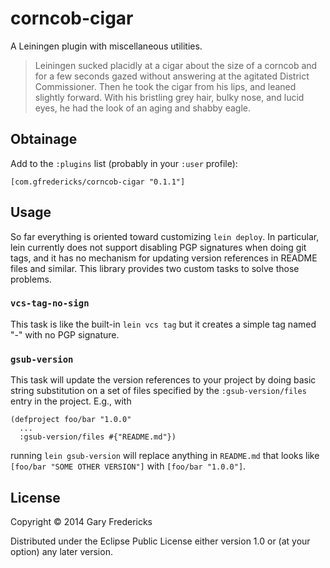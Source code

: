 # corncob-cigar

A Leiningen plugin with miscellaneous utilities.

> Leiningen sucked placidly at a cigar about the size of a corncob and
> for a few seconds gazed without answering at the agitated District
> Commissioner. Then he took the cigar from his lips, and leaned
> slightly forward. With his bristling grey hair, bulky nose, and lucid
> eyes, he had the look of an aging and shabby eagle.

## Obtainage

Add to the `:plugins` list (probably in your `:user` profile):

```
[com.gfredericks/corncob-cigar "0.1.1"]
```

## Usage

So far everything is oriented toward customizing `lein deploy`. In
particular, lein currently does not support disabling PGP signatures
when doing git tags, and it has no mechanism for updating version
references in README files and similar. This library provides two
custom tasks to solve those problems.

### `vcs-tag-no-sign`

This task is like the built-in `lein vcs tag` but it creates a simple
tag named "<project-name>-<version>" with no PGP signature.

### `gsub-version`

This task will update the version references to your project by doing
basic string substitution on a set of files specified by the
`:gsub-version/files` entry in the project. E.g., with

```
(defproject foo/bar "1.0.0"
  ...
  :gsub-version/files #{"README.md"})
```

running `lein gsub-version` will replace anything in `README.md` that
looks like `[foo/bar "SOME OTHER VERSION"]` with `[foo/bar "1.0.0"]`.

## License

Copyright © 2014 Gary Fredericks

Distributed under the Eclipse Public License either version 1.0 or (at
your option) any later version.
